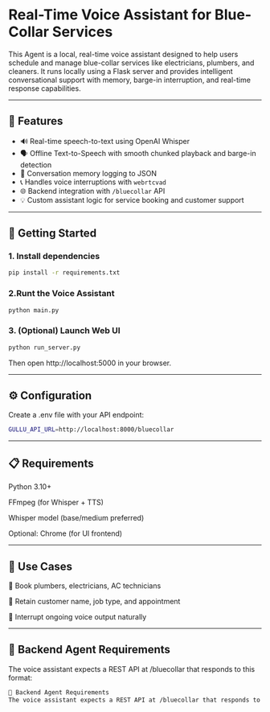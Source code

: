 # Real-Time Voice Assistant for Blue-Collar Services

This Agent is a local, real-time voice assistant designed to help users schedule and manage blue-collar services like electricians, plumbers, and cleaners. It runs locally using a Flask server and provides intelligent conversational support with memory, barge-in interruption, and real-time response capabilities.

---

## 🧠 Features

- 🔊 Real-time speech-to-text using OpenAI Whisper
- 🗣️ Offline Text-to-Speech with smooth chunked playback and barge-in detection
- 🧾 Conversation memory logging to JSON
- 📞 Handles voice interruptions with `webrtcvad`
- 🌐 Backend integration with `/bluecollar` API
- 💡 Custom assistant logic for service booking and customer support

---

## 🚀 Getting Started

### 1. Install dependencies

```bash
pip install -r requirements.txt
```

### 2.Runt the Voice Assistant
```bash
python main.py
```
### 3. (Optional) Launch Web UI

```bash
python run_server.py
```
Then open http://localhost:5000 in your browser.

---


## ⚙️ Configuration
Create a .env file with your API endpoint:
```bash
GULLU_API_URL=http://localhost:8000/bluecollar
```

---

## 📋 Requirements
Python 3.10+

FFmpeg (for Whisper + TTS)

Whisper model (base/medium preferred)

Optional: Chrome (for UI frontend)

---


## 📌 Use Cases
📅 Book plumbers, electricians, AC technicians

🧠 Retain customer name, job type, and appointment

🛑 Interrupt ongoing voice output naturally

---


## 🤖 Backend Agent Requirements

The voice assistant expects a REST API at /bluecollar that responds to this format:
```bash
🤖 Backend Agent Requirements
The voice assistant expects a REST API at /bluecollar that responds to this format:
```



